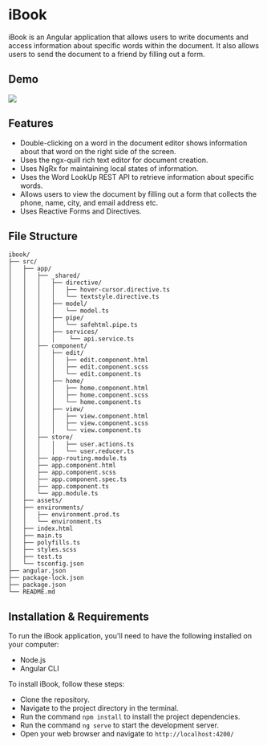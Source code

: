
# iBook

iBook is an Angular application that allows users to write documents and access information about specific words within the document. It also allows users to send the document to a friend by filling out a form.



## Demo

![](demo.gif)

## Features

- Double-clicking on a word in the document editor shows information about that word on the right side of the screen.
- Uses the ngx-quill rich text editor for document creation.
- Uses NgRx for maintaining local states of information.
- Uses the Word LookUp REST API to retrieve information about specific words.
- Allows users to view the document by filling out a form that collects the phone, name, city, and email address etc.
- Uses Reactive Forms and Directives.


## File Structure

```
ibook/
├── src/
│   ├── app/
│   │   ├── _shared/
│   │   │   ├── directive/
│   │   │   │   ├── hover-cursor.directive.ts
│   │   │   │   └── textstyle.directive.ts
│   │   │   ├── model/
│   │   │   │   └── model.ts
│   │   │   ├── pipe/
│   │   │   │   └── safehtml.pipe.ts
│   │   │   ├── services/
│   │   │   │    └── api.service.ts
│   │   ├── component/
│   │   │   ├── edit/
│   │   │   │   ├── edit.component.html
│   │   │   │   ├── edit.component.scss
│   │   │   │   └── edit.component.ts
│   │   │   ├── home/
│   │   │   │   ├── home.component.html
│   │   │   │   ├── home.component.scss
│   │   │   │   └── home.component.ts
│   │   │   ├── view/
│   │   │   │   ├── view.component.html
│   │   │   │   ├── view.component.scss
│   │   │   │   └── view.component.ts
│   │   ├── store/
│   │   │   │   ├── user.actions.ts
│   │   │   │   └── user.reducer.ts
│   │   ├── app-routing.module.ts
│   │   ├── app.component.html
│   │   ├── app.component.scss
│   │   ├── app.component.spec.ts
│   │   ├── app.component.ts
│   │   └── app.module.ts
│   ├── assets/
│   ├── environments/
│   │   ├── environment.prod.ts
│   │   └── environment.ts
│   ├── index.html
│   ├── main.ts
│   ├── polyfills.ts
│   ├── styles.scss
│   ├── test.ts
│   └── tsconfig.json
├── angular.json
├── package-lock.json
├── package.json
└── README.md
```
## Installation & Requirements

To run the iBook application, you'll need to have the following installed on your computer:
- Node.js
- Angular CLI

To install iBook, follow these steps:

- Clone the repository.
- Navigate to the project directory in the terminal.
- Run the command `npm install` to install the project dependencies.
- Run the command `ng serve` to start the development server.
- Open your web browser and navigate to `http://localhost:4200/`
